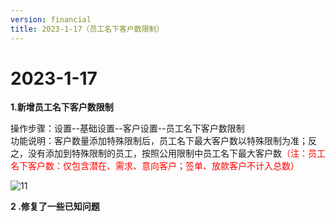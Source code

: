 ```yaml
---
version: financial
title: 2023-1-17（员工名下客户数限制）
---
```

# 2023-1-17

<ImageViewer/>

**1.新增员工名下客户数限制**

操作步骤：设置--基础设置--客户设置--员工名下客户数限制\
功能说明：客户数量添加特殊限制后，员工名下最大客户数以特殊限制为准；反之，没有添加到特殊限制的员工，按照公用限制中员工名下最大客户数<span style="color:red">（注：员工名下客户数：仅包含潜在、需求、意向客户；签单、放款客户不计入总数）</span>  

![11](/assets/media/1.17.1.png "11")

**2 .修复了一些已知问题**